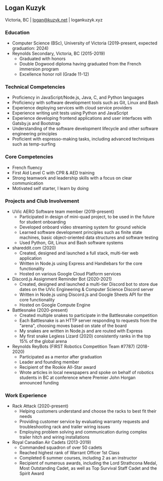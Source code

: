 ## Logan Kuzyk

Victoria, BC | logan@kuzyk.net | logankuzyk.xyz

### Education
- Computer Science (BSc), University of Victoria (2019-present, expected graduation: 2024)
- Reynolds Secondary, Victoria, BC (2015-2019)
	- Graduated with honors
	- Double Dogwood diploma having graduated from the French immersion program
	- Excellence honor roll (Grade 11-12)

### Technical Competencies
- Proficiency in JavaScript/Node.js, Java, C, and Python languages
- Proficiency with software development tools such as Git, Linux and Bash
- Experience deploying services with cloud service providers
- Experience writing unit tests using Python and JavaScript
- Experience developing frontend applications and user interfaces with Gatsby.js and Bootstrap
- Understanding of the software development lifecycle and other software engineering principles
- Proficient with espresso-making tasks, including advanced techniques such as temp-surfing

### Core Competencies
- French fluency
- First Aid Level C with CPR & AED training
- Strong teamwork and leadership skills with a focus on clear communication
- Motivated self starter, I learn by doing

### Projects and Club Involvement
- UVic AERO Software team member (2019-present)
	- Participated in design of mini-quad project, to be used in the future for student onboarding 
	- Developed onboard video streaming system for ground vehicle
	- Learned software development principles such as finite state machines, basic object-oriented data structures and software testing
	- Used Python, Git, Linux and Bash software systems
- shareddit.com (2020)
	- Created, designed and launched a full stack, multi-tier web application
	- Written in Node.js using Express and Handlebars for the core functionality
	- Hosted on various Google Cloud Platform services
- Discord.js Assignment Reminder Bot (2020-2021)
	- Created, designed and launched a multi-tier Discord bot to store due dates on the UVic Engineering & Computer Science Discord server
	- Written in Node.js using Discord.js and Google Sheets API for the core functionality
	- Hosted on Google Compute Engine
- Battlesnake (2020-present)
	- Created multiple snakes to participate in the Battlesnake competition
	- Each Battlesnake is an HTTP server responding to requests from the "arena", choosing moves based on state of the board
	- My snakes are written in Node.js and are routed with Express
	- My first snake Legless Lizard (2020) consistently ranks in the top 15% of the global arena
- Reynolds ReyBots (FIRST Robotics Competition Team #7787) (2018-2020)
	- Participated as a mentor after graduation
	- Leader and founding member
	- Recipient of the Rookie All-Star award
	- Wrote articles in local newspapers and spoke on behalf of robotics students in BC at conference where Premier John Horgan announced funding

### Work Experience
- Rack Attack (2020-present)
	- Helping customers understand and choose the racks to best fit their needs
	- Providing customer service by evaluating warranty requests and troubleshooting rack and trailer wiring issues
	- Employing problem solving and communication during complex trailer hitch and wiring installations
- Royal Canadian Air Cadets (2013-2019)
	- Commanded squadron of over 50 cadets
	- Reached highest rank of Warrant Officer 1st Class
	- Completed 6 summer courses, including 2 as an instructor
	- Recipient of numerous awards, including the Lord Strathcona Medal, Most Outstanding Cadet, as well as Top Survival Staff Cadet and the Spirit Award
